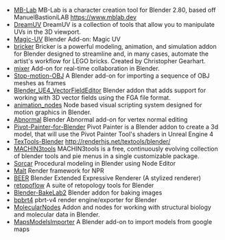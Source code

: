
* [MB-Lab](https://github.com/animate1978/MB-Lab) MB-Lab is a character creation tool for Blender 2.80, based off ManuelBastioniLAB https://www.mblab.dev
* [DreamUV](https://github.com/leukbaars/DreamUV) DreamUV is a collection of tools that allow you to manipulate UVs in the 3D viewport.
* [Magic-UV](https://github.com/nutti/Magic-UV) Blender Add-on: Magic UV
* [bricker](https://github.com/bblanimation/bricker) Bricker is a powerful modeling, animation, and simulation addon for Blender designed to streamline and, in many cases, automate the artist's workflow for LEGO bricks. Created by Christopher Gearhart.
* [mixer](https://github.com/ubisoft/mixer) Add-on for real-time collaboration in Blender.
* [Stop-motion-OBJ](https://github.com/neverhood311/Stop-motion-OBJ) A Blender add-on for importing a sequence of OBJ meshes as frames
* [Blender_UE4_VectorFieldEditor](https://github.com/isathar/Blender_UE4_VectorFieldEditor) Blender addon that adds support for working with 3D vector fields using the FGA file format.
* [animation_nodes](https://github.com/JacquesLucke/animation_nodes) Node based visual scripting system designed for motion graphics in Blender.
* [Abnormal](https://github.com/BlenderNPR/Abnormal) Blender Abnormal add-on for vertex normal editing
* [Pivot-Painter-for-Blender](https://github.com/Gvgeo/Pivot-Painter-for-Blender) Pivot Painter is a Blender addon to create a 3d model, that will use the Pivot Painter Tool's shaders in Unreal Engine 4
* [TexTools-Blender](https://github.com/SavMartin/TexTools-Blender) http://renderhjs.net/textools/blender/
* [MACHIN3tools](https://github.com/machin3io/MACHIN3tools) MACHIN3tools is a free, continuously evolving collection of blender tools and pie menus in a single customizable package.
* [Sorcar](https://github.com/aachman98/Sorcar) Procedural modeling in Blender using Node Editor
* [Malt](https://github.com/bnpr/Malt) Render framework for NPR
* [BEER](https://github.com/BlenderNPR/BEER) Blender Extended Expressive Renderer (A stylized renderer)
* [retopoflow](https://github.com/CGCookie/retopoflow) A suite of retopology tools for Blender
* [Blender-BakeLab2](https://github.com/Shahzod114/Blender-BakeLab2) Blender addon for baking images
* [bpbrt4](https://github.com/NicNel/bpbrt4) pbrt-v4 render engine/exporter for Blender
* [MolecularNodes](https://github.com/BradyAJohnston/MolecularNodes) Addon and nodes for working with structural biology and molecular data in Blender.
* [MapsModelsImporter](https://github.com/eliemichel/MapsModelsImporter) A Blender add-on to import models from google maps

